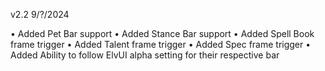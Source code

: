 v2.2 9/?/2024

• Added Pet Bar support
• Added Stance Bar support
• Added Spell Book frame trigger
• Added Talent frame trigger
• Added Spec frame trigger
• Added Ability to follow ElvUI alpha setting for their respective bar
